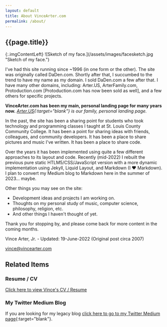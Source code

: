 ```yaml
---
layout: default
title: About VinceArter.com
permalink: /about/
---
```


## {{page.title}}

<article id="article" markdown=1>
{:.imgContentLeft}
![Sketch of my face.](/assets/images/facesketch.jpg "Sketch of my face.")

I've had this site running since ~1996 (in one form or the other). The site was originally called DaDen.com. Shortly after that, I succumbed to the trend to have my name as my domain. I sold DaDen.com a few after that. I have many other domains, including: Arter.US, ArterFamily.com, Protoduction.com [Protoduction.com has now been sold as well], and a few others for specific projects.

**VinceArter.com has been my main, personal landing page for many years now.** _[Arter.US](https://www.arter.us){:target="blank"} is our family, personal landing page._

In the past, the site has been a sharing point for students who took technology and programming classes I taught at St. Louis County Community College. It has been a point for sharing ideas with friends, colleagues, and community developers. It has been a place to share pictures and music I've written. It has been a place to share code.

Over the years it has been implemented using quite a few different approaches to its layout and code. Recently (mid-2022) I rebuilt the previous pure static HTLM5/CSS/JavaScript version with a more dynamic implementation using Jekyll, Liquid Layout, and Markdown (I ❤️ Markdown). I plan to convert my Medium blog to Markdown here in the summer of 2023... maybe.

Other things you may see on the site:
* Development ideas and projects I am working on.
* Thoughts on my personal study of music, computer science, philosophy, religion, etc.
* And other things I haven't thought of yet.

Thank you for stopping by, and please come back for more content in the coming months.

Vince Arter, Jr. - Updated: 19-June-2022 (Original post circa 2007)

[vince@vincearter.com](mailto:vince@vincearter.com)
</article>

<aside id="aside" markdown=1>

## Related Items
### Resume / CV
[Click here to view Vince's CV / Resume](cv.md)

### My Twitter Medium Blog
If you are looking for my legacy blog [click here to go to my Twitter Medium page](https://vinniedaarm.medium.com/){:target="blank"}.

</aside>
